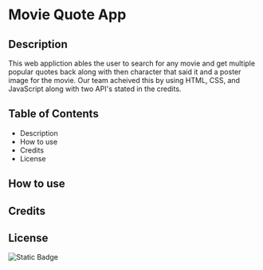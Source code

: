 # Movie Quote App

## Description 
This web appliction ables the user to search for any movie and get multiple popular quotes back along with then character that said it and a poster image for the movie. Our team acheived this by using HTML, CSS, and JavaScript along with two API's stated in the credits.

## Table of Contents
* Description
* How to use 
* Credits
* License 






## How to use

## Credits

## License

![Static Badge](https://img.shields.io/badge/-JavaScript-FFFF00?logo=JavaScript&logoColor=black)




